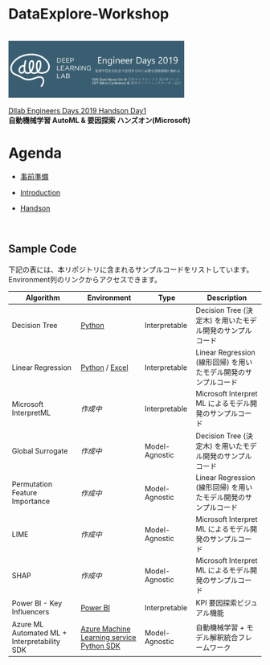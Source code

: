 # DataExplore-Workshop
<br/>

<img src="docs/images/dllab.png" width=350>


[Dllab Engineers Days 2019 Handson Day1](https://dllab.connpass.com/event/144595/)   
**自動機械学習 AutoML & 要因探索 ハンズオン(Microsoft)**



# Agenda
- [事前準備](./Setup.md)

- [Introduction](./Introduction.md)

- [Handson](./Handson.md)

<br/>

## Sample Code

下記の表には、本リポジトリに含まれるサンプルコードをリストしています。Environment列のリンクからアクセスできます。

| Algorithm | Environment | Type | Description | 
| --- | --- | --- | --- |
| Decision Tree | [Python](Sample/Decision-Tree) | Interpretable | Decision Tree (決定木) を用いたモデル開発のサンプルコード| 
| Linear Regression | [Python](Sample/Linear-Regression) / [Excel](Sample/Linear-Regression/linear-regression.xlsx) | Interpretable | Linear Regression (線形回帰) を用いたモデル開発のサンプルコード| 
| Microsoft InterpretML | _作成中_<!--[Python](Sample/Interpret)--> | Interpretable | Microsoft Interpret ML によるモデル開発のサンプルコード| 
| Global Surrogate | _作成中_<!--[Python](Sample/Global-Surrogate)--> | Model-Agnostic | Decision Tree (決定木) を用いたモデル開発のサンプルコード| 
| Permutation Feature Importance |_作成中_<!--[Python](Sample/PFI)--> | Model-Agnostic | Linear Regression (線形回帰) を用いたモデル開発のサンプルコード| 
| LIME | _作成中_<!--[Python](Sample/LIME)--> | Model-Agnostic | Microsoft Interpret ML によるモデル開発のサンプルコード| 
| SHAP | _作成中_<!--[Python](Sample/SHAP)--> | Model-Agnostic | Microsoft Interpret ML によるモデル開発のサンプルコード|
| Power BI - Key Influencers | [Power BI](Sample/Key-Influencers/titanic-sample.pbix) | Interpretable| KPI 要因探索ビジュアル機能 |
| Azure ML Automated ML + Interpretability SDK | [Azure Machine Learning service Python SDK](Sample/Automated-Machine-Learning) | Model-Agnostic | 自動機械学習 + モデル解釈統合フレームワーク| 

<br/>


